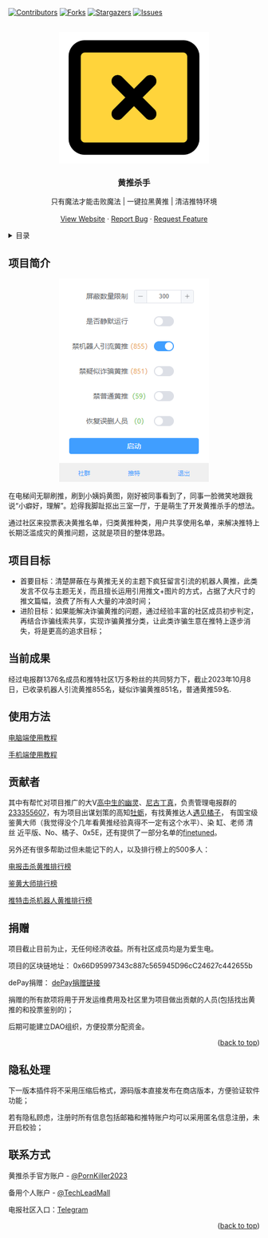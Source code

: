 
<a name="readme-top"></a>
[![Contributors][contributors-shield]][contributors-url]
[![Forks][forks-shield]][forks-url]
[![Stargazers][stars-shield]][stars-url]
[![Issues][issues-shield]][issues-url]



<br />
<div align="center">
  <a href="https://chrome.google.com/webstore/detail/%E9%BB%84%E6%8E%A8%E6%9D%80%E6%89%8B/knegnipgnnomgophnojppjepfmegcjca">
    <img src="images/icon.png" alt="Logo" width="300" height="263">
  </a>

  <h3 align="center">黄推杀手</h3>

  <p align="center">
    只有魔法才能击败魔法 | 一键拉黑黄推 | 清洁推特环境
    <br />
    <br />
    <a href="https://chrome.google.com/webstore/detail/%E9%BB%84%E6%8E%A8%E6%9D%80%E6%89%8B/knegnipgnnomgophnojppjepfmegcjca">View Website</a>
    ·
    <a href="https://github.com/TechLeadMall/PornKiller/issues">Report Bug</a>
    ·
    <a href="https://github.com/TechLeadMall/PornKiller/issues">Request Feature</a>
  </p>
</div>



<!-- TABLE OF CONTENTS -->
<details>
  <summary>目录</summary>
  <ol>
    <li>
      <a href="#项目简介">项目简介</a>
    </li>
    <li>
      <a href="#项目目标">项目目标</a>
    </li>
    <li><a href="#当前成果">当前成果</a></li>
    <li><a href="#使用方法">使用方法</a></li>
    <li><a href="#贡献者">贡献者</a></li>
    <li><a href="#捐赠">捐赠</a></li>
    <li><a href="#隐私处理">隐私处理</a></li>
    <li><a href="#联系方式">联系方式</a></li>
  </ol>
</details>



<!-- ABOUT THE PROJECT -->
## 项目简介
<div align=center>

[![Screen Shot][product-screenshot]](https://chrome.google.com/webstore/detail/%E9%BB%84%E6%8E%A8%E6%9D%80%E6%89%8B/knegnipgnnomgophnojppjepfmegcjca?utm_source=ext_sidebar&hl=en-US)
</div>

在电梯间无聊刷推，刷到小姨妈黄图，刚好被同事看到了，同事一脸微笑地跟我说“小癖好，理解”。尬得我脚趾抠出三室一厅，于是萌生了开发黄推杀手的想法。

通过社区来投票表决黄推名单，归类黄推种类，用户共享使用名单，来解决推特上长期泛滥成灾的黄推问题，这就是项目的整体思路。


## 项目目标
* 首要目标：清楚屏蔽在与黄推无关的主题下疯狂留言引流的机器人黄推，此类发言不仅与主题无关，而且擅长运用引用推文+图片的方式，占据了大尺寸的推文篇幅，浪费了所有人大量的冲浪时间；
* 进阶目标：如果能解决诈骗黄推的问题，通过经验丰富的社区成员初步判定，再结合诈骗线索共享，实现诈骗黄推分类，让此类诈骗生意在推特上逐步消失，将是更高的追求目标；




## 当前成果

经过电报群1376名成员和推特社区1万多粉丝的共同努力下，截止2023年10月8日，已收录机器人引流黄推855名，疑似诈骗黄推851名，普通黄推59名.

## 使用方法

[电脑端使用教程](https://twitter.com/PornKiller2023/status/1705200627352301800)

[手机端使用教程](https://twitter.com/PornKiller2023/status/1707410040146260393)

<!-- CONTRIBUTING -->
## 贡献者


其中有帮忙对项目推广的大V[高中生的幽灵](https://twitter.com/shikadajyokaA)、[尼古丁真](https://twitter.com/LitangHospital2)，负责管理电报群的[233355607](https://twitter.com/kong233333)，有为项目出谋划策的高知[牡蛎](https://twitter.com/muli1640092)，有找黄推达人[遇见橘子](https://twitter.com/yujian_juzi)，
有国宝级鉴黄大师（我觉得没个几年看黄推经验真得不一定有这个水平）[](https://twitter.com/AAAsuka789)、染 缸、老师 清丝 近平版、No、橘子、0x5E，还有提供了一部分名单的[finetuned](https://twitter.com/finedtune)。

另外还有很多帮助过但未能记下的人，以及排行榜上的500多人：

[电报击杀黄推排行榜](https://twitter.cyberworld.win/web/telegramVoteApplyRank)

[鉴黄大师排行榜](https://twitter.cyberworld.win/web/telegramVoteRank)

[推特击杀机器人黄推排行榜](https://twitter.cyberworld.win/web/manageUser)



## 捐赠

项目截止目前为止，无任何经济收益。所有社区成员均是为爱生电。

项目的区块链地址：
0x66D95997343c887c565945D96cC24627c442655b

dePay捐赠：
[dePay捐赠链接](https://link.depay.com/6lweu1hswErtSSC1JRXf8a)

捐赠的所有款项将用于开发运维费用及社区里为项目做出贡献的人员(包括找出黄推的和投票鉴别的)；

后期可能建立DAO组织，方便投票分配资金。

<p align="right">(<a href="#readme-top">back to top</a>)</p>


## 隐私处理

下一版本插件将不采用压缩后格式，源码版本直接发布在商店版本，方便验证软件功能；

若有隐私顾虑，注册时所有信息包括邮箱和推特账户均可以采用匿名信息注册，未开启校验；


## 联系方式

黄推杀手官方账户 - [@PornKiller2023](https://twitter.com/PornKiller2023) 

备用个人账户 - [@TechLeadMall](https://twitter.com/TechLeadMall) 

电报社区入口：[Telegram](https://t.me/PornTwitterKiller) 


<p align="right">(<a href="#readme-top">back to top</a>)</p>


[contributors-shield]: https://img.shields.io/github/contributors/TechLeadMall/PornKiller.svg?style=for-the-badge
[contributors-url]: https://github.com/TechLeadMall/PornKiller/graphs/contributors
[forks-shield]: https://img.shields.io/github/forks/TechLeadMall/PornKiller.svg?style=for-the-badge
[forks-url]: https://github.com/TechLeadMall/PornKiller/network/members
[stars-shield]: https://img.shields.io/github/stars/TechLeadMall/PornKiller.svg?style=for-the-badge
[stars-url]: https://github.com/TechLeadMall/PornKiller/stargazers
[issues-shield]: https://img.shields.io/github/issues/TechLeadMall/PornKiller.svg?style=for-the-badge
[issues-url]: https://github.com/TechLeadMall/PornKiller/issues
[product-screenshot]: images/screenshot.png
